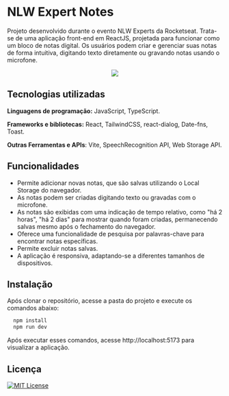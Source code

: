 
# NLW Expert Notes

Projeto desenvolvido durante o evento NLW Experts da Rocketseat. Trata-se de uma aplicação front-end em ReactJS, projetada para funcionar como um bloco de notas digital. Os usuários podem criar e gerenciar suas notas de forma intuitiva, digitando texto diretamente ou gravando notas usando o microfone.

<p align="center">
  <img src="https://github.com/anaceciliaa/react-expert-notes/assets/105685915/86209068-b34b-4bdf-b03b-19a93cf3c6b2">
</p>

## Tecnologias utilizadas

**Linguagens de programação:**  JavaScript, TypeScript.

**Frameworks e bibliotecas:** React, TailwindCSS, react-dialog, Date-fns, Toast.

**Outras Ferramentas e APIs**: Vite, SpeechRecognition API, Web Storage API.


## Funcionalidades

- Permite adicionar novas notas, que são salvas utilizando o Local Storage do navegador.
- As notas podem ser criadas digitando texto ou gravadas com o microfone.
- As notas são exibidas com uma indicação de tempo relativo, como "há 2 horas", "há 2 dias" para mostrar quando foram criadas, permanecendo salvas mesmo após o fechamento do navegador.
- Oferece uma funcionalidade de pesquisa por palavras-chave para encontrar notas específicas.
- Permite excluir notas salvas.
- A aplicação é responsiva, adaptando-se a diferentes tamanhos de dispositivos.



## Instalação

Após clonar o repositório, acesse a pasta do projeto e execute os comandos abaixo:

```bash
  npm install
  npm run dev
```

Após executar esses comandos, acesse http://localhost:5173 para visualizar a aplicação.
    
## Licença
[![MIT License](https://img.shields.io/badge/License-MIT-green.svg)](https://choosealicense.com/licenses/mit/)
